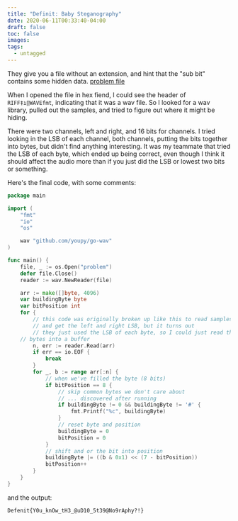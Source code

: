 ```yaml
---
title: "Definit: Baby Steganography"
date: 2020-06-11T00:33:40-04:00
draft: false
toc: false
images:
tags: 
  - untagged
---
```

They give you a file without an extension, and hint that the "sub bit" contains
some hidden data. [problem file](/definit/problem)

When I opened the file in hex fiend, I could see the header of
`RIFF‡ı∏WAVEfmt`, indicating that it was a wav file. So I looked for a wav
 library, pulled out the samples, and tried to figure out where it might
be hiding.

There were two channels, left and right, and 16 bits for channels. I tried
looking in the LSB of each channel, both channels, putting the bits together
into bytes, but didn't find anything interesting. It was my teammate that tried the LSB of
each byte, which ended up being correct, even though I think it should affect 
the audio more than if you just did the LSB or lowest two bits or
something.

Here's the final code, with some comments:

```baby-stega.go
package main

import (
	"fmt"
	"io"
	"os"

	wav "github.com/youpy/go-wav"
)

func main() {
	file, _ := os.Open("problem")
	defer file.Close()
	reader := wav.NewReader(file)

	arr := make([]byte, 4096)
	var buildingByte byte
	var bitPosition int
	for {
		// this code was originally broken up like this to read samples
		// and get the left and right LSB, but it turns out
		// they just used the LSB of each byte, so I could just read the
    // bytes into a buffer
		n, err := reader.Read(arr)
		if err == io.EOF {
			break
		}
		for _, b := range arr[:n] {
			// when we've filled the byte (8 bits)
			if bitPosition == 8 {
				// skip common bytes we don't care about
				// ... discovered after running
				if buildingByte != 0 && buildingByte != '#' {
					fmt.Printf("%c", buildingByte)
				}
				// reset byte and position
				buildingByte = 0
				bitPosition = 0
			}
			// shift and or the bit into position
			buildingByte |= ((b & 0x1) << (7 - bitPosition))
			bitPosition++
		}
	}
}
```

and the output:

```
Defenit{Y0u_knOw_tH3_@uD10_5t39@No9rAphy?!}
```
